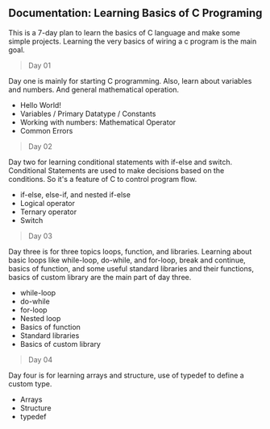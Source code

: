 ## Documentation: Learning Basics of C Programing

<!-- short description -->

This is a 7-day plan to learn the basics of C language and make some simple projects. Learning the very basics of wiring a c program is the main goal.

<!-- plan structure -->

> Day 01

Day one is mainly for starting C programming. Also, learn about variables and numbers. And general mathematical operation.

- Hello World!
- Variables / Primary Datatype / Constants
- Working with numbers: Mathematical Operator
- Common Errors

> Day 02

Day two for learning conditional statements with if-else and switch. Conditional Statements are used to make decisions based on the conditions. So it's a feature of C to control program flow.

- if-else, else-if, and nested if-else
- Logical operator
- Ternary operator
- Switch

> Day 03

Day three is for three topics loops, function, and libraries. Learning about basic loops like while-loop, do-while, and for-loop, break and continue, basics of function, and some useful standard libraries and their functions, basics of custom library are the main part of day three.

- while-loop
- do-while
- for-loop
- Nested loop
- Basics of function
- Standard libraries
- Basics of custom library

> Day 04

Day four is for learning arrays and structure, use of typedef to define a custom type.

- Arrays
- Structure
- typedef
